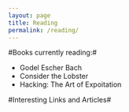 ```yaml
---
layout: page
title: Reading
permalink: /reading/
---
```


#Books currently reading:# 

*	Godel Escher Bach
*	Consider the Lobster
*	Hacking: The Art of Expoitation

#Interesting Links and Articles#